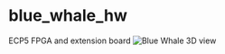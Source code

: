 # blue_whale_hw
 ECP5 FPGA and extension board
![Blue Whale 3D view](https://github.com/gildobjanschi/blue_whale_hw/blob/main/ECP5.png)
